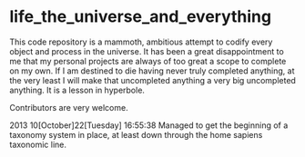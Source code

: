 life_the_universe_and_everything
================================

This code repository is a mammoth, ambitious attempt to codify every object and process in the universe. It has been a great disappointment to me that my personal projects are always of too great a scope to complete on my own. If I am destined to die having never truly completed anything, at the very least I will make that uncompleted anything a very big uncompleted anything.  It is a lesson in hyperbole.  

Contributors are very welcome.  

2013 10[October]22[Tuesday] 16:55:38 Managed to get the beginning of a taxonomy system in place, at least down through the home sapiens taxonomic line.  


